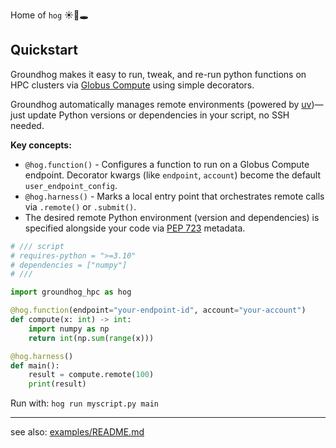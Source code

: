 Home of `hog` ☀️🦫🕳️

## Quickstart

Groundhog makes it easy to run, tweak, and re-run python functions on HPC clusters via [Globus Compute](https://www.globus.org/compute) using simple decorators.

Groundhog automatically manages remote environments (powered by [uv](https://docs.astral.sh/uv/))—just update Python versions or dependencies in your script, no SSH needed.

**Key concepts:**
- `@hog.function()` - Configures a function to run on a Globus Compute endpoint. Decorator kwargs (like `endpoint`, `account`) become the default `user_endpoint_config`.
- `@hog.harness()` - Marks a local entry point that orchestrates remote calls via `.remote()` or `.submit()`.
- The desired remote Python environment (version and dependencies) is specified alongside your code via [PEP 723](https://peps.python.org/pep-0723/) metadata.

```python
# /// script
# requires-python = ">=3.10"
# dependencies = ["numpy"]
# ///

import groundhog_hpc as hog

@hog.function(endpoint="your-endpoint-id", account="your-account")
def compute(x: int) -> int:
    import numpy as np
    return int(np.sum(range(x)))

@hog.harness()
def main():
    result = compute.remote(100)
    print(result)
```

Run with: `hog run myscript.py main`

---

see also: [examples/README.md](./examples/README.md)
